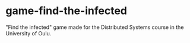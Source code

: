 # game-find-the-infected
"Find the infected" game made for the Distributed Systems course in the University of Oulu.
